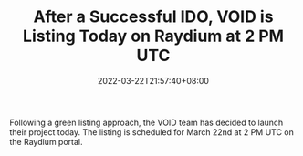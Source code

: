 ﻿---
title: "After a Successful IDO, VOID is Listing Today on Raydium at 2 PM UTC"
date: 2022-03-22T21:57:40+08:00
lastmod: 2022-03-22T16:45:40+08:00
draft: false
authors: ["Lacey"]
description: "Following a green listing approach, the VOID team has decided to launch their project today. The listing is scheduled for March 22nd at 2 PM UTC on the Raydium portal."
featuredImage: "void-listing-raydium-march-22.jpg"
tags: ["Virtual World","Play to Earn"]
categories: ["news"]
news: ["Virtual World"]
weight: 
lightgallery: true
pinned: false
recommend: false
recommend1: false
---

Following a green listing approach, the VOID team has decided to launch their project today. The listing is scheduled for March 22nd at 2 PM UTC on the Raydium portal.

<!--more-->

